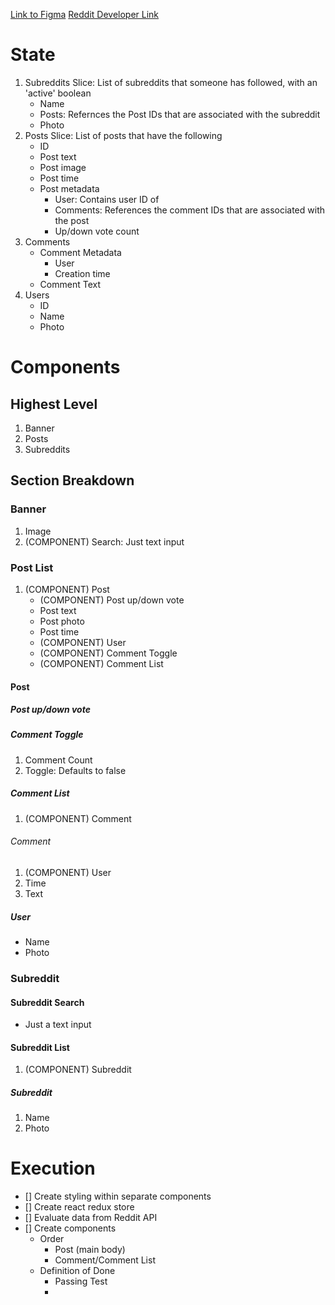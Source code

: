 [Link to Figma](https://www.figma.com/design/M87nanj6Bxy7kOLfweYcyC/Reddit-Client?node-id=0-1&t=Af8GK9NQNsMLMMPr-1)
[Reddit Developer Link](https://www.reddit.com/prefs/apps)

# State
1. Subreddits Slice: List of subreddits that someone has followed, with an 'active' boolean
    - Name
    - Posts: Refernces the Post IDs that are associated with the subreddit
    - Photo
2. Posts Slice: List of posts that have the following
    - ID
    - Post text
    - Post image
    - Post time
    - Post metadata
        - User: Contains user ID of
        - Comments: References the comment IDs that are associated with the post
        - Up/down vote count
3. Comments
    - Comment Metadata
        - User
        - Creation time
    - Comment Text
4. Users
    - ID
    - Name
    - Photo

# Components
## Highest Level
1. Banner
2. Posts
3. Subreddits

## Section Breakdown
### Banner
1. Image
2. (COMPONENT) Search: Just text input

### Post List
1. (COMPONENT) Post
    - (COMPONENT) Post up/down vote
    - Post text
    - Post photo
    - Post time
    - (COMPONENT) User
    - (COMPONENT) Comment Toggle
    - (COMPONENT) Comment List
#### Post
##### Post up/down vote
##### Comment Toggle
1. Comment Count
2. Toggle: Defaults to false
##### Comment List
1. (COMPONENT) Comment
###### Comment
1. (COMPONENT) User
2. Time
3. Text
##### User
- Name
- Photo

### Subreddit
#### Subreddit Search
- Just a text input
#### Subreddit List
1. (COMPONENT) Subreddit
##### Subreddit
1. Name
2. Photo

# Execution
- [] Create styling within separate components
- [] Create react redux store
- [] Evaluate data from Reddit API
- [] Create components
    - Order
        - Post (main body)
        - Comment/Comment List
    - Definition of Done
        - Passing Test
        - 